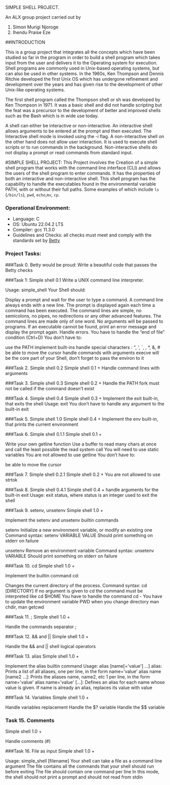 SIMPLE SHELL PROJECT.

An ALX group project carried out by
1. Simon Murigi Njoroge
2. Ihendu Praise Eze


##INTRODUCTION

This is a group project that integrates all the concepts which have been studied so far in the program in order to
build a shell program which takes input from the user and delivers it to the Operating system for execution.
Shell programs are commonly used in Unix-based operating systems, but can also be used in other systems.
In the 1960s, Ken Thompson and Dennis Ritchie developed the first Unix OS which has undergone refinement
and development over the years and has given rise to the development of other Unix-like operating systems.

The first shell program called the Thompson shell or sh was developed by Ken Thompson in 1971.
It was a basic shell and did not handle scripting but the feat was a precursor to the development of better and
improved shells such as the Bash which is in wide use today.

A shell can  either be interactive or non-interactive. An interactive shell allows arguments to be
entered at the prompt and then executed. The Interactive shell mode is invoked using the -i flag.
A non-interactive shell on the other hand does not allow user interaction.
It is used to execute shell scripts or to run commands in the background.
Non-interactive shells do not display a prompt or read commands from standard input.

#SIMPLE SHELL PROJECT:
This Project involves the Creation of  a simple shell program that works with
the command line interface (CLI) and allows the users of the shell program to enter commands.
It has the properties of both an interactive and non-interactive shell. This shell program has the capability to
handle the executables found in the environmental variable PATH, with or without their full paths.
Some examples of which include ```ls``` (```/bin/ls```), ```pwd```, ```echo```,```mv```, ```cp```.

### Operational Environment:
* Language: C
* OS: Ubuntu 22.04.2 LTS
* Compiler: gcc  11.3.0
* Guidelines and Checks: all checks must meet and comply with the standards set by [Betty](https://github.com/holbertonschool/Betty/wiki)


### Project Tasks:

###Task 0. Betty would be proud:
Write a beautiful code that passes the Betty checks

###Task 1: Simple shell 0.1
Write a UNIX command line interpreter.

Usage: simple_shell
Your Shell should:

Display a prompt and wait for the user to type a command. A command line always ends with a new line.
The prompt is displayed again each time a command has been executed.
The command lines are simple, no semicolons, no pipes, no redirections or any other advanced features.
The command lines are made only of one word. No arguments will be passed to programs.
If an executable cannot be found, print an error message and display the prompt again.
Handle errors.
You have to handle the “end of file” condition (Ctrl+D)
You don’t have to:

use the PATH
implement built-ins
handle special characters : ", ', `, \, *, &, #
be able to move the cursor
handle commands with arguments
execve will be the core part of your Shell, don’t forget to pass the environ to it

###Task 2. Simple shell 0.2
Simple shell 0.1 +
Handle command lines with arguments

###Task 3. Simple shell 0.3
Simple shell 0.2 +
Handle the PATH
fork must not be called if the command doesn’t exist

###Task 4. Simple shell 0.4
Simple shell 0.3 +
Implement the exit built-in, that exits the shell
Usage: exit
You don’t have to handle any argument to the built-in exit

###Task 5. Simple shell 1.0
Simple shell 0.4 +
Implement the env built-in, that prints the current environment

###Task 6. Simple shell 0.1.1
Simple shell 0.1 +

Write your own getline function
Use a buffer to read many chars at once and call the least possible the read system call
You will need to use static variables
You are not allowed to use getline
You don’t have to:

be able to move the cursor

###Task 7. Simple shell 0.2.1
Simple shell 0.2 +
You are not allowed to use strtok

###Task 8. Simple shell 0.4.1
Simple shell 0.4 +
handle arguments for the built-in exit
Usage: exit status, where status is an integer used to exit the shell

###Task 9. setenv, unsetenv
Simple shell 1.0 +

Implement the setenv and unsetenv builtin commands

setenv
Initialize a new environment variable, or modify an existing one
Command syntax: setenv VARIABLE VALUE
Should print something on stderr on failure

unsetenv
Remove an environment variable
Command syntax: unsetenv VARIABLE
Should print something on stderr on failure

###Task 10. cd
Simple shell 1.0 +

Implement the builtin command cd:

Changes the current directory of the process.
Command syntax: cd [DIRECTORY]
If no argument is given to cd the command must be interpreted like cd $HOME
You have to handle the command cd -
You have to update the environment variable PWD when you change directory
man chdir, man getcwd

###Task 11. ;
Simple shell 1.0 +

Handle the commands separator ;

###Task 12. && and ||
Simple shell 1.0 +

Handle the && and || shell logical operators

###Task 13. alias
Simple shell 1.0 +

Implement the alias builtin command
Usage: alias [name[='value'] ...]
alias: Prints a list of all aliases, one per line, in the form name='value'
alias name [name2 ...]: Prints the aliases name, name2, etc 1 per line, in the form name='value'
alias name='value' [...]: Defines an alias for each name whose value is given. If name is already an alias, replaces its value with value

###Task 14. Variables
Simple shell 1.0 +

Handle variables replacement
Handle the $? variable
Handle the $$ variable

### Task 15. Comments
Simple shell 1.0 +

Handle comments (#)

###Task 16. File as input
Simple shell 1.0 +

Usage: simple_shell [filename]
Your shell can take a file as a command line argument
The file contains all the commands that your shell should run before exiting
The file should contain one command per line
In this mode, the shell should not print a prompt and should not read from stdin

